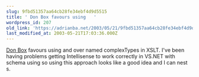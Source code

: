 ```yaml
---
slug: 9fbd51357aa64cb28fe34ebf4d9d5515
title: ' Don Box favours using   '
wordpress_id: 207
old_link: 'https://adrianba.net/2003/05/21/9fbd51357aa64cb28fe34ebf4d9d5515/'
last_modified_at: 2003-05-21T17:03:36.000Z
---
```


[
Don Box](http://www.gotdotnet.com/team/dbox/default.aspx?key=2003-05-21T05:20:26Z) favours using <group> and <attributeGroup>
over named complexTypes in XSLT. I've been having problems getting
Intellisense to work correctly in VS.NET with schema using
<extension> so using this approach looks like a good idea and
I can nest <attributeGroup>s.

